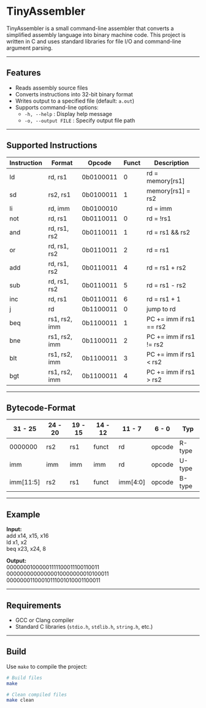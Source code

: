 # TinyAssembler

TinyAssembler is a small command-line assembler that converts a simplified assembly language into binary machine code. This project is written in C and uses standard libraries for file I/O and command-line argument parsing.

---

## Features

- Reads assembly source files
- Converts instructions into 32-bit binary format
- Writes output to a specified file (default: `a.out`)
- Supports command-line options:
  - `-h, --help` : Display help message
  - `-o, --output FILE` : Specify output file path

---

## Supported Instructions

| Instruction| Format         | Opcode    | Funct | Description                   |
|------------|----------------|-----------|-------|-------------------------------|
| ld         | rd, rs1        | 0b0100011 | 0     | rd = memory[rs1]              |
| sd         | rs2, rs1       | 0b0100011 | 1     | memory[rs1] = rs2             |
| li         | rd, imm        | 0b0100010 |       | rd = imm                      |
| not        | rd, rs1        | 0b0110011 | 0     | rd = !rs1                     |
| and        | rd, rs1, rs2   | 0b0110011 | 1     | rd = rs1 && rs2               |
| or         | rd, rs1, rs2   | 0b0110011 | 2     | rd = rs1 || rs2               |
| add        | rd, rs1, rs2   | 0b0110011 | 4     | rd = rs1 + rs2                |
| sub        | rd, rs1, rs2   | 0b0110011 | 5     | rd = rs1 - rs2                |
| inc        | rd, rs1        | 0b0110011 | 6     | rd = rs1 + 1                  |
| j          | rd             | 0b1100011 | 0     | jump to rd                    |
| beq        | rs1, rs2, imm  | 0b1100011 | 1     | PC += imm if rs1 == rs2       |
| bne        | rs1, rs2, imm  | 0b1100011 | 2     | PC += imm if rs1 != rs2       |
| blt        | rs1, rs2, imm  | 0b1100011 | 3     | PC += imm if rs1 < rs2        |
| bgt        | rs1, rs2, imm  | 0b1100011 | 4     | PC += imm if rs1 > rs2        |

---

## Bytecode-Format

| 31 - 25 | 24 - 20 | 19 - 15 | 14 - 12 | 11 - 7 |  6 - 0 |  Typ   |
|---------|---------|---------|---------|--------|--------|--------|
| 0000000 |   rs2   |   rs1   |  funct  |   rd   | opcode | R-type |
|   imm   |   imm   |   imm   |   imm   |   rd   | opcode | U-type |
|imm[11:5]|   rs2   |   rs1   |  funct  |imm[4:0]| opcode | B-type |

---

## Example

**Input:**<br>
add x14, x15, x16<br>
ld x1, x2<br>
beq x23, x24, 8<br>

**Output:**<br>
00000001000001111100011100110011<br>
00000000000000010000000010100011<br>
00000001100010111001010001100011<br>

---

## Requirements

- GCC or Clang compiler
- Standard C libraries (`stdio.h`, `stdlib.h`, `string.h`, etc.)

---

## Build

Use `make` to compile the project:

```bash
# Build files
make

# Clean compiled files
make clean